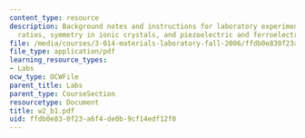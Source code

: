 ```yaml
---
content_type: resource
description: Background notes and instructions for laboratory experiments on radius
  ratios, symmetry in ionic crystals, and piezoelectric and ferroelectric oxide structures.
file: /media/courses/3-014-materials-laboratory-fall-2006/ffdb0e830f23a6f4de0b9cf14edf12f0_w2_b1.pdf
file_type: application/pdf
learning_resource_types:
- Labs
ocw_type: OCWFile
parent_title: Labs
parent_type: CourseSection
resourcetype: Document
title: w2_b1.pdf
uid: ffdb0e83-0f23-a6f4-de0b-9cf14edf12f0
---
```


